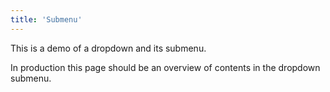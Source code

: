 ```yaml
---
title: 'Submenu'
---
```


This is a demo of a dropdown and its submenu.

In production this page should be an overview of contents in the dropdown submenu.